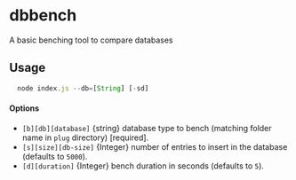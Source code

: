 dbbench
=======

A basic benching tool to compare databases

## Usage

```javascript
  node index.js --db=[String] [-sd]
```

#### Options

* `[b][db][database]` {string} database type to bench (matching folder name in `plug` directory) [required].
* `[s][size][db-size]` {Integer} number of entries to insert in the database (defaults to `5000`).
* `[d][duration]` {Integer} bench duration in seconds (defaults to `5`).
